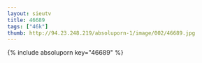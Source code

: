 ```yaml
--- 
layout: sieutv
title: 46689
tags: ["46k"]
thumb: http://94.23.248.219/absoluporn-1/image/002/46689.jpg
---
```

{% include absoluporn key="46689" %} 
